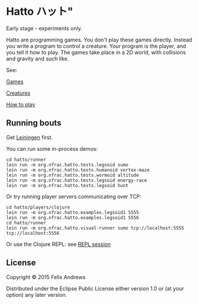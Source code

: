 # Hatto ハット"

Early stage - experiments only.

Hatto are programming games. You don't play these games directly.
Instead you write a program to control a creature. Your program is the
player, and you tell it how to play. The games take place in a 2D
world, with collisions and gravity and such like.

See:

[Games](https://github.com/floybix/hatto/wiki/Games)

[Creatures](https://github.com/floybix/hatto/wiki/Creatures)

[How to play](https://github.com/floybix/hatto/wiki/How-to-play)


## Running bouts

Get [Leiningen](http://leiningen.org/) first.

You can run some in-process demos:

```
cd hatto/runner
lein run -m org.nfrac.hatto.tests.legsoid sumo
lein run -m org.nfrac.hatto.tests.humanoid vortex-maze
lein run -m org.nfrac.hatto.tests.wormoid altitude
lein run -m org.nfrac.hatto.tests.legsoid energy-race
lein run -m org.nfrac.hatto.tests.legsoid hunt
```

Or try running player servers communicating over TCP:

```
cd hatto/players/clojure
lein run -m org.nfrac.hatto.examples.legsoid1 5555
lein run -m org.nfrac.hatto.examples.legsoid1 5556
cd hatto/runner
lein run -m org.nfrac.hatto.visual-runner sumo tcp://localhost:5555 tcp://localhost:5556
```

Or use the Clojure REPL: see
[REPL session](https://github.com/floybix/hatto/wiki/REPL-session)


## License

Copyright © 2015 Felix Andrews

Distributed under the Eclipse Public License either version 1.0 or (at
your option) any later version.
